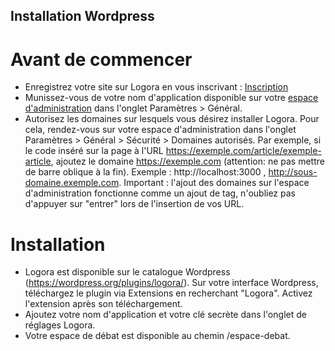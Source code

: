 ## Installation Wordpress

# Avant de commencer 

- Enregistrez votre site sur Logora en vous inscrivant : [Inscription](https://logora.fr/signup)
- Munissez-vous de votre nom d'application disponible sur votre [espace d'administration](https://admin.logora.fr) dans l'onglet Paramètres > Général.
- Autorisez les domaines sur lesquels vous désirez installer Logora. Pour cela, rendez-vous sur votre espace d'administration dans l'onglet Paramètres > Général > Sécurité > Domaines autorisés. Par exemple, si le code inséré sur la page à l'URL https://exemple.com/article/exemple-article, ajoutez le domaine https://exemple.com (attention: ne pas mettre de barre oblique à la fin). Exemple : http://localhost:3000 , http://sous-domaine.exemple.com.  Important : l'ajout des domaines sur l'espace d'administration fonctionne comme un ajout de tag, n'oubliez pas d'appuyer sur "entrer" lors de l'insertion de vos URL.

# Installation

- Logora est disponible sur le catalogue Wordpress (https://wordpress.org/plugins/logora/). Sur votre interface Wordpress, téléchargez le plugin via Extensions en recherchant "Logora". Activez l'extension après son téléchargement.
- Ajoutez votre nom d'application et votre clé secrète dans l'onglet de réglages Logora.
- Votre espace de débat est disponible au chemin /espace-debat. 
